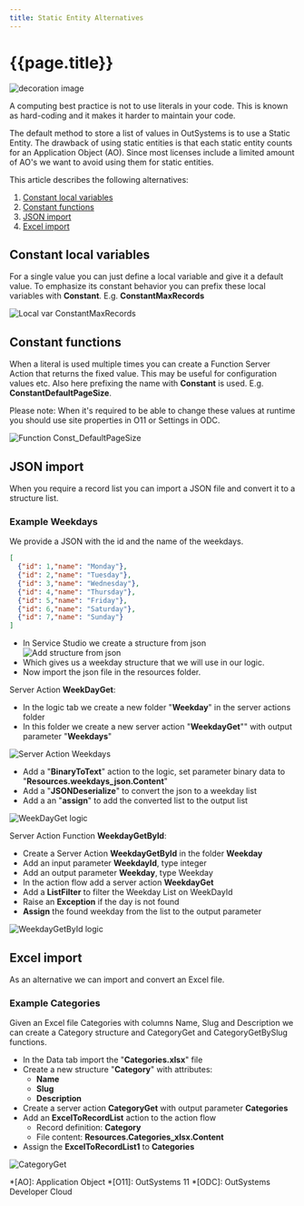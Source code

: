 ```yaml
---
title: Static Entity Alternatives
---
```

# {{page.title}}

![decoration image](/how-to/images/image-from-rawpixel-id-50145-jpeg.jpg)

A computing best practice is not to use literals in your code. This is known as hard-coding and it makes it harder to maintain your code.

The default method to store a list of values in OutSystems is to use a Static Entity. The drawback of using static entities is that each static entity counts for an Application Object (AO). Since most licenses include a limited amount of AO's we want to avoid using them for static entities.

This article describes the following alternatives:

1. [Constant local variables](#constant-local-variables)
1. [Constant functions](#constant-functions)
1. [JSON import](#json-import)
1. [Excel import](#excel-import)

## Constant local variables

For a single value you can just define a local variable and give it a default value. To emphasize its constant behavior you can prefix these local variables with **Constant**. E.g. **ConstantMaxRecords**

![Local var ConstantMaxRecords](/how-to/images/ConstantMaxRecords.png)

## Constant functions

When a literal is used multiple times you can create a Function Server Action that returns the fixed value. This may be useful for configuration values etc. Also here prefixing the name with **Constant** is used. E.g. **ConstantDefaultPageSize**.

Please note: When it's required to be able to change these values at runtime you should use site properties in O11 or Settings in ODC.

![Function Const_DefaultPageSize](/how-to/images/Function_ConstantDefaultPageSize.png)

## JSON import

When you require a record list you can import a JSON file and convert it to a structure list.

### Example Weekdays

We provide a JSON with the id and the name of the weekdays.

```json
[
  {"id": 1,"name": "Monday"},
  {"id": 2,"name": "Tuesday"},
  {"id": 3,"name": "Wednesday"},
  {"id": 4,"name": "Thursday"},
  {"id": 5,"name": "Friday"},
  {"id": 6,"name": "Saturday"},
  {"id": 7,"name": "Sunday"}
]
```

* In Service Studio we create a structure from json
![Add structure from json](/how-to/images/AddStructureFromJSon.png)
* Which gives us a weekday structure that we will use in our logic.
* Now import the json file in the resources folder.

Server Action **WeekDayGet**:

* In the logic tab we create a new folder "**Weekday**" in the server actions folder
* In this folder we create a new server action "**WeekdayGet**"" with output parameter "**Weekdays**"

![Server Action Weekdays](/how-to/images/SA_Weekdays.png)

* Add a "**BinaryToText**" action to the logic, set parameter binary data to "**Resources.weekdays_json.Content**"
* Add a "**JSONDeserialize**" to convert the json to a weekday list
* Add a an "**assign**" to add the converted list to the output list

![WeekDayGet logic](/how-to/images/WeekDayGetLogic.png)

Server Action Function **WeekdayGetById**:

* Create a Server Action **WeekdayGetById** in the folder **Weekday**
* Add an input parameter **WeekdayId**, type integer
* Add an output parameter **Weekday**, type Weekday
* In the action flow add a server action **WeekdayGet**
* Add a **ListFilter** to filter the Weekday List on WeekDayId
* Raise an **Exception** if the day is not found
* **Assign** the found weekday from the list to the output parameter

![WeekdayGetById logic](/how-to/images/WeekDayGetById.png)

## Excel import

As an alternative we can import and convert an Excel file.

### Example Categories

Given an Excel file Categories with columns Name, Slug and Description we can create a Category structure and CategoryGet and CategoryGetBySlug functions.

* In the Data tab import the "**Categories.xlsx**" file
* Create a new structure "**Category**" with attributes:
    * **Name**
    * **Slug**
    * **Description**
* Create a server action **CategoryGet** with output parameter **Categories**
* Add an **ExcelToRecordList** action to the action flow
    * Record definition: **Category**
    * File content: **Resources.Categories_xlsx.Content**
* Assign the **ExcelToRecordList1** to **Categories**

![CategoryGet](/how-to/images/CategoryGet.png)

*[AO]: Application Object
*[O11]: OutSystems 11
*[ODC]: OutSystems Developer Cloud
